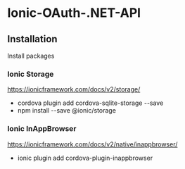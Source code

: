 # Ionic-OAuth-.NET-API

## Installation
Install packages
### Ionic Storage
https://ionicframework.com/docs/v2/storage/
- cordova plugin add cordova-sqlite-storage --save
- npm install --save @ionic/storage

### Ionic InAppBrowser
https://ionicframework.com/docs/v2/native/inappbrowser/
- ionic plugin add cordova-plugin-inappbrowser
